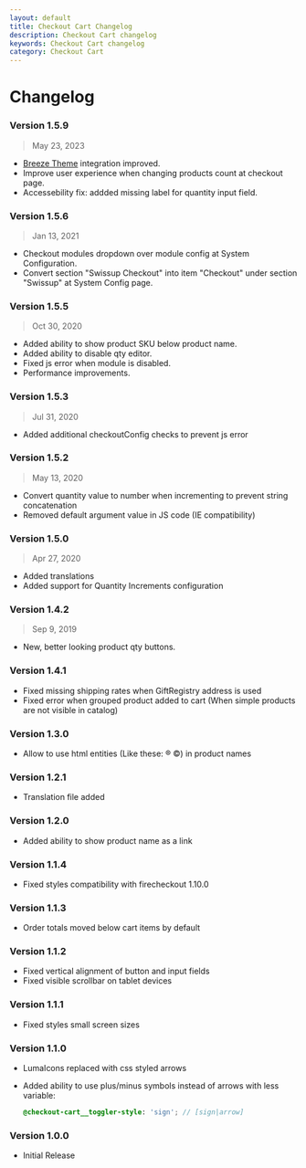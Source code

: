```yaml
---
layout: default
title: Checkout Cart Changelog
description: Checkout Cart changelog
keywords: Checkout Cart changelog
category: Checkout Cart
---
```


# Changelog

### Version 1.5.9

> May 23, 2023

 -  [Breeze Theme](https://breezefront.com/) integration improved.
 -  Improve user experience when changing products count at checkout page.
 -  Accessebility fix: addded missing label for quantity input field.


### Version 1.5.6

> Jan 13, 2021

  - Checkout modules dropdown over module config at System Configuration.
  - Convert section "Swissup Checkout" into item "Checkout" under section "Swissup" at System Config page.

### Version 1.5.5

> Oct 30, 2020

 -  Added ability to show product SKU below product name.
 -  Added ability to disable qty editor.
 -  Fixed js error when module is disabled.
 -  Performance improvements.

### Version 1.5.3

> Jul 31, 2020

 -  Added additional checkoutConfig checks to prevent js error

### Version 1.5.2

> May 13, 2020

 -  Convert quantity value to number when incrementing to prevent string concatenation
 -  Removed default argument value in JS code (IE compatibility)

### Version 1.5.0

> Apr 27, 2020

 -  Added translations
 -  Added support for Quantity Increments configuration

### Version 1.4.2

> Sep 9, 2019

 -  New, better looking product qty buttons.

### Version 1.4.1

 -  Fixed missing shipping rates when GiftRegistry address is used
 -  Fixed error when grouped product added to cart (When simple products are
    not visible in catalog)

### Version 1.3.0

 -  Allow to use html entities (Like these: ® ©) in product names

### Version 1.2.1

 -  Translation file added

### Version 1.2.0

 -  Added ability to show product name as a link

### Version 1.1.4

 -  Fixed styles compatibility with firecheckout 1.10.0

### Version 1.1.3

 -  Order totals moved below cart items by default

### Version 1.1.2

 -  Fixed vertical alignment of button and input fields
 -  Fixed visible scrollbar on tablet devices

### Version 1.1.1

 -  Fixed styles small screen sizes

### Version 1.1.0

 -  LumaIcons replaced with css styled arrows
 -  Added ability to use plus/minus symbols instead of arrows with less variable:

    ```scss
    @checkout-cart__toggler-style: 'sign'; // [sign|arrow]
    ```

### Version 1.0.0

 -  Initial Release
